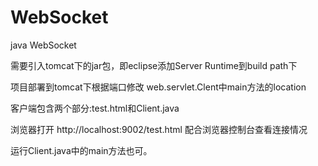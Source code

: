 # WebSocket
java WebSocket

需要引入tomcat下的jar包，即eclipse添加Server Runtime到build path下

项目部署到tomcat下根据端口修改 web.servlet.Clent中main方法的location

客户端包含两个部分:test.html和Client.java

浏览器打开 http://localhost:9002/test.html  配合浏览器控制台查看连接情况

运行Client.java中的main方法也可。
